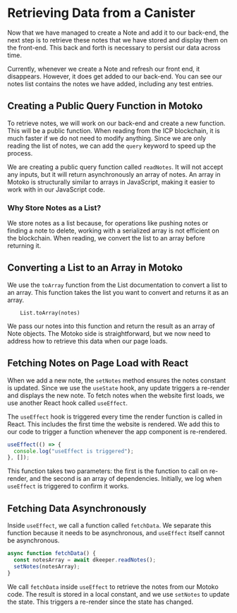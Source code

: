 # Retrieving Data from a Canister

Now that we have managed to create a Note and add it to our back-end, the next step is to retrieve these notes that we have stored and display them on the front-end. This back and forth is necessary to persist our data across time.

Currently, whenever we create a Note and refresh our front end, it disappears. However, it does get added to our back-end. You can see our notes list contains the notes we have added, including any test entries.

## Creating a Public Query Function in Motoko

To retrieve notes, we will work on our back-end and create a new function. This will be a public function. When reading from the ICP blockchain, it is much faster if we do not need to modify anything. Since we are only reading the list of notes, we can add the `query` keyword to speed up the process.

We are creating a public query function called `readNotes`. It will not accept any inputs, but it will return asynchronously an array of notes. An array in Motoko is structurally similar to arrays in JavaScript, making it easier to work with in our JavaScript code.

### Why Store Notes as a List?

We store notes as a list because, for operations like pushing notes or finding a note to delete, working with a serialized array is not efficient on the blockchain. When reading, we convert the list to an array before returning it.

## Converting a List to an Array in Motoko

We use the `toArray` function from the List documentation to convert a list to an array. This function takes the list you want to convert and returns it as an array.

```mo
    List.toArray(notes)
```

We pass our notes into this function and return the result as an array of Note objects. The Motoko side is straightforward, but we now need to address how to retrieve this data when our page loads.

## Fetching Notes on Page Load with React

When we add a new note, the `setNotes` method ensures the notes constant is updated. Since we use the `useState` hook, any update triggers a re-render and displays the new note. To fetch notes when the website first loads, we use another React hook called `useEffect`.

The `useEffect` hook is triggered every time the render function is called in React. This includes the first time the website is rendered. We add this to our code to trigger a function whenever the app component is re-rendered.

```js
useEffect(() => {
  console.log("useEffect is triggered");
}, []);
```

This function takes two parameters: the first is the function to call on re-render, and the second is an array of dependencies. Initially, we log when `useEffect` is triggered to confirm it works.

## Fetching Data Asynchronously

Inside `useEffect`, we call a function called `fetchData`. We separate this function because it needs to be asynchronous, and `useEffect` itself cannot be asynchronous.

```js
async function fetchData() {
  const notesArray = await dkeeper.readNotes();
  setNotes(notesArray);
}
```

We call `fetchData` inside `useEffect` to retrieve the notes from our Motoko code. The result is stored in a local constant, and we use `setNotes` to update the state. This triggers a re-render since the state has changed.
